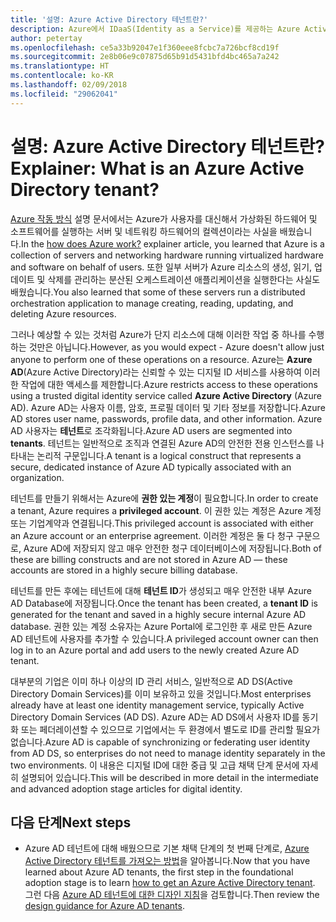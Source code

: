 ```yaml
---
title: '설명: Azure Active Directory 테넌트란?'
description: Azure에서 IDaaS(Identity as a Service)를 제공하는 Azure Active Directory의 내부 기능 설명
author: petertay
ms.openlocfilehash: ce5a33b92047e1f360eee8fcbc7a726bcf8cd19f
ms.sourcegitcommit: 2e8b06e9c07875d65b91d5431bfd4bc465a7a242
ms.translationtype: HT
ms.contentlocale: ko-KR
ms.lasthandoff: 02/09/2018
ms.locfileid: "29062041"
---
```

# <a name="explainer-what-is-an-azure-active-directory-tenant"></a><span data-ttu-id="f16f2-103">설명: Azure Active Directory 테넌트란?</span><span class="sxs-lookup"><span data-stu-id="f16f2-103">Explainer: What is an Azure Active Directory tenant?</span></span>

<span data-ttu-id="f16f2-104">[Azure 작동 방식](azure-explainer.md) 설명 문서에서는 Azure가 사용자를 대신해서 가상화된 하드웨어 및 소프트웨어를 실행하는 서버 및 네트워킹 하드웨어의 컬렉션이라는 사실을 배웠습니다.</span><span class="sxs-lookup"><span data-stu-id="f16f2-104">In the [how does Azure work?](azure-explainer.md) explainer article, you learned that Azure is a collection of servers and networking hardware running virtualized hardware and software on behalf of users.</span></span> <span data-ttu-id="f16f2-105">또한 일부 서버가 Azure 리소스의 생성, 읽기, 업데이트 및 삭제를 관리하는 분산된 오케스트레이션 애플리케이션을 실행한다는 사실도 배웠습니다.</span><span class="sxs-lookup"><span data-stu-id="f16f2-105">You also learned that some of these servers run a distributed orchestration application to manage creating, reading, updating, and deleting Azure resources.</span></span>

<span data-ttu-id="f16f2-106">그러나 예상할 수 있는 것처럼 Azure가 단지 리소스에 대해 이러한 작업 중 하나를 수행하는 것만은 아닙니다.</span><span class="sxs-lookup"><span data-stu-id="f16f2-106">However, as you would expect - Azure doesn't allow just anyone to perform one of these operations on a resource.</span></span> <span data-ttu-id="f16f2-107">Azure는 **Azure AD**(Azure Active Directory)라는 신뢰할 수 있는 디지털 ID 서비스를 사용하여 이러한 작업에 대한 액세스를 제한합니다.</span><span class="sxs-lookup"><span data-stu-id="f16f2-107">Azure restricts access to these operations using a trusted digital identity service called **Azure Active Directory** (Azure AD).</span></span> <span data-ttu-id="f16f2-108">Azure AD는 사용자 이름, 암호, 프로필 데이터 및 기타 정보를 저장합니다.</span><span class="sxs-lookup"><span data-stu-id="f16f2-108">Azure AD stores user name, passwords, profile data, and other information.</span></span> <span data-ttu-id="f16f2-109">Azure AD 사용자는 **테넌트**로 조각화됩니다.</span><span class="sxs-lookup"><span data-stu-id="f16f2-109">Azure AD users are segmented into **tenants**.</span></span> <span data-ttu-id="f16f2-110">테넌트는 일반적으로 조직과 연결된 Azure AD의 안전한 전용 인스턴스를 나타내는 논리적 구문입니다.</span><span class="sxs-lookup"><span data-stu-id="f16f2-110">A tenant is a logical construct that represents a secure, dedicated instance of Azure AD typically associated with an organization.</span></span>

<span data-ttu-id="f16f2-111">테넌트를 만들기 위해서는 Azure에 **권한 있는 계정**이 필요합니다.</span><span class="sxs-lookup"><span data-stu-id="f16f2-111">In order to create a tenant, Azure requires a **privileged account**.</span></span> <span data-ttu-id="f16f2-112">이 권한 있는 계정은 Azure 계정 또는 기업계약과 연결됩니다.</span><span class="sxs-lookup"><span data-stu-id="f16f2-112">This privileged account is associated with either an Azure account or an enterprise agreement.</span></span> <span data-ttu-id="f16f2-113">이러한 계정은 둘 다 청구 구문으로, Azure AD에 저장되지 않고 매우 안전한 청구 데이터베이스에 저장됩니다.</span><span class="sxs-lookup"><span data-stu-id="f16f2-113">Both of these are billing constructs and are not stored in Azure AD &mdash; these accounts are stored in a highly secure billing database.</span></span> 

<span data-ttu-id="f16f2-114">테넌트를 만든 후에는 테넌트에 대해 **테넌트 ID**가 생성되고 매우 안전한 내부 Azure AD Database에 저장됩니다.</span><span class="sxs-lookup"><span data-stu-id="f16f2-114">Once the tenant has been created, a **tenant ID** is generated for the tenant and saved in a highly secure internal Azure AD database.</span></span> <span data-ttu-id="f16f2-115">권한 있는 계정 소유자는 Azure Portal에 로그인한 후 새로 만든 Azure AD 테넌트에 사용자를 추가할 수 있습니다.</span><span class="sxs-lookup"><span data-stu-id="f16f2-115">A privileged account owner can then log in to an Azure portal and add users to the newly created Azure AD tenant.</span></span> 

<span data-ttu-id="f16f2-116">대부분의 기업은 이미 하나 이상의 ID 관리 서비스, 일반적으로 AD DS(Active Directory Domain Services)를 이미 보유하고 있을 것입니다.</span><span class="sxs-lookup"><span data-stu-id="f16f2-116">Most enterprises already have at least one identity management service, typically Active Directory Domain Services (AD DS).</span></span> <span data-ttu-id="f16f2-117">Azure AD는 AD DS에서 사용자 ID를 동기화 또는 페더레이션할 수 있으므로 기업에서는 두 환경에서 별도로 ID를 관리할 필요가 없습니다.</span><span class="sxs-lookup"><span data-stu-id="f16f2-117">Azure AD is capable of synchronizing or federating user identity from AD DS, so enterprises do not need to manage identity separately in the two environments.</span></span> <span data-ttu-id="f16f2-118">이 내용은 디지털 ID에 대한 중급 및 고급 채택 단계 문서에 자세히 설명되어 있습니다.</span><span class="sxs-lookup"><span data-stu-id="f16f2-118">This will be described in more detail in the intermediate and advanced adoption stage articles for digital identity.</span></span>

## <a name="next-steps"></a><span data-ttu-id="f16f2-119">다음 단계</span><span class="sxs-lookup"><span data-stu-id="f16f2-119">Next steps</span></span>

* <span data-ttu-id="f16f2-120">Azure AD 테넌트에 대해 배웠으므로 기본 채택 단계의 첫 번째 단계로, [Azure Active Directory 테넌트를 가져오는 방법][how-to-get-aad-tenant]을 알아봅니다.</span><span class="sxs-lookup"><span data-stu-id="f16f2-120">Now that you have learned about Azure AD tenants, the first step in the foundational adoption stage is to learn [how to get an Azure Active Directory tenant][how-to-get-aad-tenant].</span></span> <span data-ttu-id="f16f2-121">그런 다음 [Azure AD 테넌트에 대한 디자인 지침](tenant.md)을 검토합니다.</span><span class="sxs-lookup"><span data-stu-id="f16f2-121">Then review the [design guidance for Azure AD tenants](tenant.md).</span></span>

<!-- Links -->
[how-to-get-aad-tenant]: /azure/active-directory/develop/active-directory-howto-tenant?toc=/azure/architecture/cloud-adoption-guide/toc.json